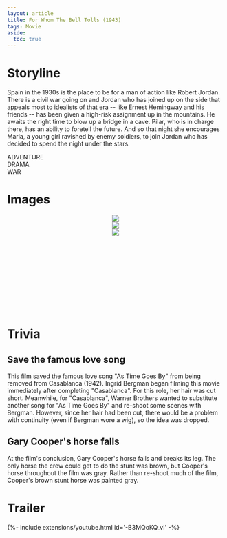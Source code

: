 ```yaml
---
layout: article
title: For Whom The Bell Tolls (1943)
tags: Movie
aside:
  toc: true
---
```

<div class="hero hero--dark" style='background-image: url("https://a.ltrbxd.com/resized/sm/upload/0i/an/5g/rh/for%20whom-1200-1200-675-675-crop-000000.jpg?v=210f6c61c4");'>
 <div class="hero__content">
  <h3></h3>
 </div>
</div>

<style>
.swiper-demo {
    height: 220px;
  }
.swiper-demo .swiper__slide {
    display: flex;
    align-items: center;
    justify-content: center;
    font-size: 3rem;
    color: #fff;
  }
</style>

# Storyline

Spain in the 1930s is the place to be for a man of action like Robert Jordan. There is a civil war going on and Jordan who has joined up on the side that appeals most to idealists of that era -- like Ernest Hemingway and his friends -- has been given a high-risk assignment up in the mountains. He awaits the right time to blow up a bridge in a cave. Pilar, who is in charge there, has an ability to foretell the future. And so that night she encourages Maria, a young girl ravished by enemy soldiers, to join Jordan who has decided to spend the night under the stars.

<div class="grid-container">
<div class="grid grid--p-1">
<div class="cell cell--6 cell--md-4 cell--lg-2">
<div class="button button--primary button--pill my-2"><i class="fa fa-map" aria-hidden="true"></i> ADVENTURE</div>
</div>
<div class="cell cell--6 cell--md-4 cell--lg-2">
<div class="button button--primary button--pill my-2"><i class="fa fa-heart" aria-hidden="true"></i> DRAMA</div>
</div>
<div class="cell cell--6 cell--md-4 cell--lg-2">
<div class="button button--primary button--pill my-2"><i class="fa fa-bomb" aria-hidden="true"></i> WAR</div>
</div>
</div>
</div>

# Images

<div class="swiper my-3 swiper-demo swiper-demo--image swiper-demo--3">
  <div class="swiper__wrapper">
    <div class="swiper__slide"><img class="lightbox-ignore" src="https://www.industrycentral.net/sites/default/files/2018-05/Cast-For_Whom_the_Bell_Tolls-%281943%29%2332-c_Pratt.jpg"/></div>
    <div class="swiper__slide"><img class="lightbox-ignore" src="https://m.media-amazon.com/images/S/pv-target-images/2eca7a060d6e3ff9cc42935f0362639416270df5cdabb67f024f9c7f1665f497._SX1080_FMpng_.png"/></div>
    <div class="swiper__slide"><img class="lightbox-ignore" src="https://filmforum.org/do-not-enter-or-modify-or-erase/client-uploads/menzies/FOR-WHOM-THE-BELL-TOLLS-R1520_1.jpg"/></div>
  </div>
  <div class="swiper__button swiper__button--prev fas fa-chevron-left"></div>
  <div class="swiper__button swiper__button--next fas fa-chevron-right"></div>
</div>

# Trivia

## Save the famous love song

This film saved the famous love song "As Time Goes By" from being removed from Casablanca (1942). Ingrid Bergman began filming this movie immediately after completing "Casablanca". For this role, her hair was cut short. Meanwhile, for "Casablanca", Warner Brothers wanted to substitute another song for "As Time Goes By" and re-shoot some scenes with Bergman. However, since her hair had been cut, there would be a problem with continuity (even if Bergman wore a wig), so the idea was dropped.

## Gary Cooper's horse falls

At the film's conclusion, Gary Cooper's horse falls and breaks its leg. The only horse the crew could get to do the stunt was brown, but Cooper's horse throughout the film was gray. Rather than re-shoot much of the film, Cooper's brown stunt horse was painted gray.

# Trailer

<div>{%- include extensions/youtube.html id='-B3MQoKQ_vI' -%}</div>

<script>
  {%- include scripts/lib/swiper.js -%}
var SOURCES = window.TEXT_VARIABLES.sources;
window.Lazyload.js(SOURCES.jquery, function() {
  $('.swiper-demo').swiper();
});
</script>
